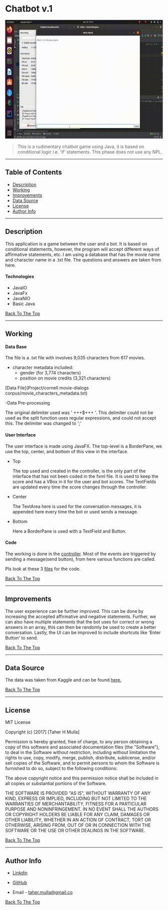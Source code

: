 # Chatbot v.1

![Project Image](ChatbotPhase1NoAudio.gif)

> This is a rudimentary chatbot game using Java, it is based on conditional logic i.e. 'if' statements. This phase does not use any NPL.

---

## Table of Contents

- [Description](#description)
- [Working](#working)
- [Improvements](#improvements)
- [Data Source](#data-source)
- [License](#license)
- [Author Info](#author-info)

---

## Description

This application is a game between the user and a bot. It is based on conditional statements, however, the program will accept different ways of affirmative statements, etc. I am using a database that has the movie name and character name in a .txt file. The questions and answers are taken from here.

#### Technologies

- JavaIO
- JavaFx
- JavaNIO
- Basic Java

[Back To The Top](#chatbot-java-v1)

---

## Working

#### Data Base

  The file is a .txt file with involves 9,035 characters from 617 movies. 
  - character metadata included:
  	  - gender (for 3,774 characters)
	  - position on movie credits (3,321 characters)

  [Data File](Project/cornell movie-dialogs corpus/movie_characters_metadata.txt)

  -Data Pre-processing 
	
  The original delimiter used was ' +++$+++ '. This delimiter could not be used as the split function uses regular expressions, and could not accept this. The delimiter was changed to ';'

#### User Interface 
  The user interface is made using JavaFX. The top-level is a BorderPane, we use the top, center, and bottom of this view in the interface. 

  - Top

	  The top used and created in the controller, is the only part of the interface that has not been coded in the fxml file. It is used to keep the score and has a VBox in it for the user and bot scores. The TextFields are updated every time the score changes through the controller. 

  - Center 

	  The TextArea here is used for the conversation messages, it is appended here every time the bot or used sends a message.

  - Bottom

 	  Here a BorderPane is used with a TextField and  Button. 

#### Code
  The working is done in the [controller](Project/src/sample/Controller.java). Most of the events are triggered by sending a message(send button), from here various functions are called.
  
  Pls look at these 3 [files](Project/src/sample/) for the code. 

[Back To The Top](#chatbot-Java-v1)

---

## Improvements

The user experience can be further improved. This can be done by increasing the accepted affirmative and negative statements. Further, we can also have multiple statements that the bot uses for correct or wrong answers in an array, this can then be randomly be used to create a better conversation. Lastly, the UI can be improved to include shortcuts like 'Enter Button' to send. 

[Back To The Top](#Chatbot-Java-v1)

---

## Data Source

The data was taken from Kaggle and can be found [here.](https://www.kaggle.com/fungusamongus/chatbot-data)

[Back To The Top](#Chatbot-Java-v1)

---

## License

MIT License

Copyright (c) [2017] [Taher H Mulla]

Permission is hereby granted, free of charge, to any person obtaining a copy
of this software and associated documentation files (the "Software"), to deal
in the Software without restriction, including without limitation the rights
to use, copy, modify, merge, publish, distribute, sublicense, and/or sell
copies of the Software, and to permit persons to whom the Software is
furnished to do so, subject to the following conditions:

The above copyright notice and this permission notice shall be included in all
copies or substantial portions of the Software.

THE SOFTWARE IS PROVIDED "AS IS", WITHOUT WARRANTY OF ANY KIND, EXPRESS OR
IMPLIED, INCLUDING BUT NOT LIMITED TO THE WARRANTIES OF MERCHANTABILITY,
FITNESS FOR A PARTICULAR PURPOSE AND NONINFRINGEMENT. IN NO EVENT SHALL THE
AUTHORS OR COPYRIGHT HOLDERS BE LIABLE FOR ANY CLAIM, DAMAGES OR OTHER
LIABILITY, WHETHER IN AN ACTION OF CONTRACT, TORT OR OTHERWISE, ARISING FROM,
OUT OF OR IN CONNECTION WITH THE SOFTWARE OR THE USE OR OTHER DEALINGS IN THE
SOFTWARE.

[Back To The Top](#Chatbot-Java-v1)

---

## Author Info

 - [Linkdin](www.linkedin.com/in/taher-mulla-8b9546136) 

 - [GitHub](https://github.com/taher-mulla)

 - Email - taher.mulla@gmail.co

[Back To The Top](#chatbot-java-v1)
